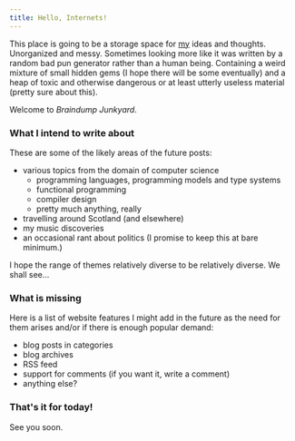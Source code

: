 ```yaml
---
title: Hello, Internets!
---
```



This place is going to be a storage space for [my](/about.html) ideas and thoughts.
Unorganized and messy. Sometimes looking more like it was written by a random
bad pun generator rather than a human being.
Containing a weird mixture of small hidden gems (I hope there will be some eventually)
and a heap of toxic and otherwise dangerous or at least utterly useless material
(pretty sure about this).

Welcome to *Braindump Junkyard*.

<!--more-->

### What I intend to write about

These are some of the likely areas of the future posts:

* various topics from the domain of computer science
    + programming languages, programming models and type systems
	+ functional programming
	+ compiler design
	+ pretty much anything, really
* travelling around Scotland (and elsewhere)
* my music discoveries
* an occasional rant about politics (I promise to keep this at bare minimum.)

I hope the range of themes relatively diverse to be relatively diverse. We shall see...

### What is missing

Here is a list of website features I might add in the future
as the need for them arises and/or if there is enough popular demand:

* blog posts in categories
* blog archives
* RSS feed
* support for comments (if you want it, write a comment)
* anything else?

### That's it for today!

See you soon.
